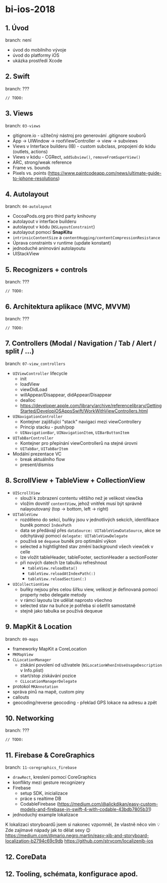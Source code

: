 # bi-ios-2018

## 1. Úvod
branch: není
- úvod do mobilního vývoje
- úvod do platformy iOS
- ukázka prostředí Xcode

## 2. Swift
branch: ???

`// TODO:`

## 3. Views
branch: `03-views`
- gitignore.io - užitečný nástroj pro generování .gitignore souborů
- App -> UIWindow -> rootViewController -> view -> subviews
- Views v Interface builderu (IB) - custom subclass, propojení do kódu (outlets, actions)
- Views v kódu - CGRect, `addSubview()`, `removeFromSuperView()`
- ARC, strong/weak reference
- Frame vs. bounds
- Pixels vs. points (https://www.paintcodeapp.com/news/ultimate-guide-to-iphone-resolutions)

## 4. Autolayout
branch: `04-autolayout`
- CocoaPods.org pro third party knihovny
- autolayout v interface builderu
- autolayout v kódu (`NSLayoutConstraint`)
- autolayout pomocí **SnapKitu**
- `intrinsicContentSize` a `contentHugging/contentCompressionResistance`
- Úprava constraints v runtime (update konstant)
- jednoduché animování autolayoutu
- UIStackView

## 5. Recognizers + controls
branch: ???

`// TODO:`

## 6. Architektura aplikace (MVC, MVVM)
branch: ???

`// TODO:`

## 7. Controllers (Modal / Navigation / Tab / Alert / split / …)
branch: `07-view_controllers`
- `UIViewController` lifecycle
  - init
  - loadView
  - viewDidLoad
  - willAppear/Disappear, didAppear/Disappear
  - dealloc
  - https://developer.apple.com/library/archive/referencelibrary/GettingStarted/DevelopiOSAppsSwift/WorkWithViewControllers.html
- `UINavigationController`
  - Kontejner zajišťující "stack" navigaci mezi viewControllery 
  - Princip stacku - push/pop
  - `UINavigationBar`, `UINavigationItem`, `UIBarButtonItem`
- `UITabBarController`
  - Kontejner pro přepínání viewControllerů na stejné úrovni
  - `UITabBar`, `UITabBarItem`
- Modální prezentace VC
  - break aktuálního flow
  - present/dismiss


## 8. ScrollView + TableView + CollectionView

- `UIScrollView`
    - slouží k zobrazení contentu většího než je velikost viewčka
    - vložím dovnitř `contentView`, jehož vnitřek musí být správně nalayoutovaný (top -> bottom, left -> right)
- `UITableView`
    - rozděleno do sekcí, buňky jsou v jednotlivých sekcích, identifikace buněk pomocí `IndexPath`
    - data se předávají přes `dataSource: UITableViewDataSource`, akce se odchytávají pomocí `delegate: UITableViewDelegate`
    - používá se `dequeue` buněk pro optimální výkon
    - selected a hightlighted stav změní background všech viewček v celle
    - lze vložit tableHeader, tableFooter, sectionHeader a sectionFooter
    - při nových datech lze tabulku refreshnout
        - `tableView.reloadData()`
        - `tableView.reloadAtIndexPath(:)`
        - `tableView.reloadSection(:)`
- `UICollectionView`
    - buňky nejsou přes celou šířku view, velikost je definovaná pomocí property nebo delegate metody
    - v rámci layoutu lze udělat naprosto všechno
    - selected stav na buňce je potřeba si ošetřit samostatně
    - stejně jako tabulka se používá dequeue

## 9. MapKit & Location
branch: `09-maps`

- frameworky MapKit a CoreLocation
- `MKMapView`
- `CLLocationManager`
  - získání povolení od uživatele (`NSLocationWhenInUseUsageDescription` v Info.plist)
  - start/stop získávání pozice
  - `CLLocationManagerDelegate`
- protokol `MKAnnotation`
- správa pinů na mapě, custom piny
- callouts
- geocoding/reverse geocoding - překlad GPS lokace na adresu a zpět

## 10. Networking
branch: ???

`// TODO:`

## 11. Firebase & CoreGraphics
branch: `11-coregraphics_firebase`

- `drawRect`, kreslení pomocí CoreGraphics
- konflikty mezi gesture recognizery
- Firebase
  - setup SDK, inicializace
  - práce s realtime DB
  - CodableFirebase (https://medium.com/@alickdikan/easy-custom-models-and-firebase-in-swift-4-with-codable-43bdb7805b31)
- jednoduchý example lokalizace

K lokalizaci storyboardů jsem si nakonec vzpomněl, že vlastně něco vím 💡 Zde zajímavé nápady jak to dělat sexy 😉
https://medium.com/@mario.negro.martin/easy-xib-and-storyboard-localization-b2794c69c9db
https://github.com/strvcom/localizenib-ios

## 12. CoreData
## 12. Tooling, schémata, konfigurace apod.
